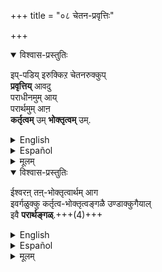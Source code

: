 +++
title = "०८ चेतन-प्रवृत्तिः"

+++
<details open><summary>विश्वास-प्रस्तुतिः</summary>

इप्-पडिय् इरुक्किऱ चेतनरुक्कुप्  
**प्रवृत्तिय्** आवदु  
पराधीनमुम् आय्  
परार्थमुम् आऩ  
**कर्तृत्वम्** उम् **भोक्तृत्वम्** उम्.  
</details>

<details><summary>English</summary>

The activity of sentient beings  
consists in their being the doers and the enjoyers  
subject to Iśvara's will and purpose.  
</details>

<details><summary>Español</summary>

La actividad de los seres sintientes  
consiste en ser los hacedores y los disfrutadores  
Sujeto a la voluntad y el propósito de Iśvara.
</details>

<details><summary>मूलम्</summary>

इप्पडियिरुक्किऱ चेतनरुक्कुप् प्रवृत्तियावदु पराधीनमुमाय् परार्थमुमाऩ कर्तृत्वमुम् भोक्तृत्वमुम्.  
</details>

<details open><summary>विश्वास-प्रस्तुतिः</summary>

ईश्वरऩ् तऩ्-भोक्तृत्वार्थम् आग  
इवर्गळुक्कु कर्तृत्व-भोक्तृत्वङ्गळै उण्डाक्कुगैयाल्  
इवै **परार्थङ्गळ्**.+++(4)+++ 
</details>

<details><summary>English</summary>

Since this activity and this capacity for enjoyment are given to them by Him,  
they are for His purposes and not their own.+++(4)+++
</details>

<details><summary>Español</summary>

Dado que esta actividad y esta capacidad de disfrute les son dados por él,  
Son para sus propósitos y no suyos.
</details>

<details><summary>मूलम्</summary>

ईश्वरऩ् तऩ् भोक्तृत्वार्थमाग इवर्गळुक्कु कर्तृत्वभोक्तृत्वङ्गळै उण्डाक्कुगैयालिवै परार्थङ्गळ्. 
</details>

